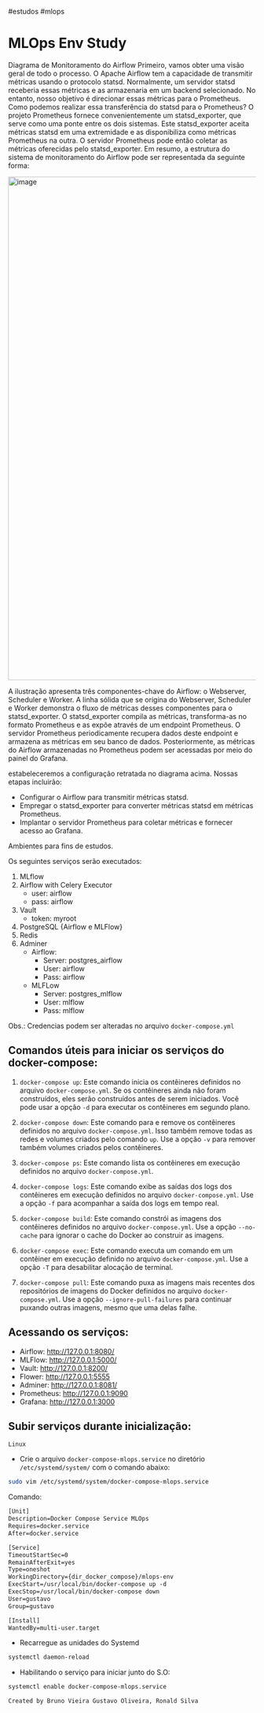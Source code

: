 #estudos #mlops 
# MLOps Env Study

Diagrama de Monitoramento do Airflow
Primeiro, vamos obter uma visão geral de todo o processo. O Apache Airflow tem a capacidade de transmitir métricas usando o protocolo statsd. Normalmente, um servidor statsd receberia essas métricas e as armazenaria em um backend selecionado. No entanto, nosso objetivo é direcionar essas métricas para o Prometheus. Como podemos realizar essa transferência do statsd para o Prometheus? O projeto Prometheus fornece convenientemente um statsd_exporter, que serve como uma ponte entre os dois sistemas. Este statsd_exporter aceita métricas statsd em uma extremidade e as disponibiliza como métricas Prometheus na outra. O servidor Prometheus pode então coletar as métricas oferecidas pelo statsd_exporter. Em resumo, a estrutura do sistema de monitoramento do Airflow pode ser representada da seguinte forma:

<img width="1022" alt="image" src="https://user-images.githubusercontent.com/46574677/236079374-01be27f1-5c8a-410d-bdc0-479a55231b7d.png">

A ilustração apresenta três componentes-chave do Airflow: o Webserver, Scheduler e Worker. A linha sólida que se origina do Webserver, Scheduler e Worker demonstra o fluxo de métricas desses componentes para o statsd_exporter. O statsd_exporter compila as métricas, transforma-as no formato Prometheus e as expõe através de um endpoint Prometheus. O servidor Prometheus periodicamente recupera dados deste endpoint e armazena as métricas em seu banco de dados. Posteriormente, as métricas do Airflow armazenadas no Prometheus podem ser acessadas por meio do painel do Grafana.

estabeleceremos a configuração retratada no diagrama acima. Nossas etapas incluirão:

- Configurar o Airflow para transmitir métricas statsd.
- Empregar o statsd_exporter para converter métricas statsd em métricas Prometheus.
- Implantar o servidor Prometheus para coletar métricas e fornecer acesso ao Grafana.

Ambientes para fins de estudos.

Os seguintes serviços serão executados:

1. MLflow
2. Airflow with Celery Executor
    - user: airflow
    - pass: airflow
3. Vault
    - token: myroot
4. PostgreSQL {Airflow e MLFlow}
5. Redis
6. Adminer
    - Airflow:
        - Server: postgres_airflow
        - User: airflow
        - Pass: airflow
    - MLFLow
        - Server: postgres_mlflow
        - User: mlflow
        - Pass: mlflow

Obs.: Credencias podem ser alteradas no arquivo `docker-compose.yml`

## Comandos úteis para iniciar os serviços do docker-compose:

1.  `docker-compose up`: Este comando inicia os contêineres definidos no arquivo `docker-compose.yml`. Se os contêineres ainda não foram construídos, eles serão construídos antes de serem iniciados. Você pode usar a opção `-d` para executar os contêineres em segundo plano.
    
2.  `docker-compose down`: Este comando para e remove os contêineres definidos no arquivo `docker-compose.yml`. Isso também remove todas as redes e volumes criados pelo comando `up`. Use a opção `-v` para remover também volumes criados pelos contêineres.
    
3.  `docker-compose ps`: Este comando lista os contêineres em execução definidos no arquivo `docker-compose.yml`.
    
4.  `docker-compose logs`: Este comando exibe as saídas dos logs dos contêineres em execução definidos no arquivo `docker-compose.yml`. Use a opção `-f` para acompanhar a saída dos logs em tempo real.
    
5.  `docker-compose build`: Este comando constrói as imagens dos contêineres definidos no arquivo `docker-compose.yml`. Use a opção `--no-cache` para ignorar o cache do Docker ao construir as imagens.
    
6.  `docker-compose exec`: Este comando executa um comando em um contêiner em execução definido no arquivo `docker-compose.yml`. Use a opção `-T` para desabilitar alocação de terminal.
    
7.  `docker-compose pull`: Este comando puxa as imagens mais recentes dos repositórios de imagens do Docker definidos no arquivo `docker-compose.yml`. Use a opção `--ignore-pull-failures` para continuar puxando outras imagens, mesmo que uma delas falhe.

## Acessando os serviços:
- Airflow: http://127.0.0.1:8080/
- MLFlow: http://127.0.0.1:5000/
- Vault: http://127.0.0.1:8200/
- Flower: http://127.0.0.1:5555
- Adminer: http://127.0.0.1:8081/
- Prometheus: http://127.0.0.1:9090
- Grafana: http://127.0.0.1:3000

## Subir serviços durante inicialização:

`Linux`

- Crie o arquivo `docker-compose-mlops.service` no diretório `/etc/systemd/system/`  com o comando abaixo:

```bash
sudo vim /etc/systemd/system/docker-compose-mlops.service
```

Comando:
```txt
[Unit]
Description=Docker Compose Service MLOps
Requires=docker.service
After=docker.service

[Service]
TimeoutStartSec=0
RemainAfterExit=yes
Type=oneshot
WorkingDirectory={dir_docker_compose}/mlops-env
ExecStart=/usr/local/bin/docker-compose up -d
ExecStop=/usr/local/bin/docker-compose down
User=gustavo
Group=gustavo

[Install]
WantedBy=multi-user.target
```

- Recarregue as unidades do Systemd
```bash
systemctl daemon-reload
```

- Habilitando o serviço para iniciar junto do S.O:
```bash
systemctl enable docker-compose-mlops.service
```

`Created by Bruno Vieira Gustavo Oliveira, Ronald Silva `
